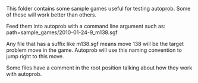 This folder contains some sample games useful for testing autoprob. Some of these will work better than others.

Feed them into autoprob with a command line argument such as:
path=sample_games/2010-01-24-9_m138.sgf

Any file that has a suffix like m138.sgf means move 138 will be the target problem move in the game. Autoprob will use this naming convention to jump right to this move.

Some files have a comment in the root position talking about how they work with autoprob.
